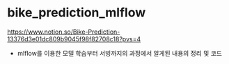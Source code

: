 # bike_prediction_mlflow
https://www.notion.so/Bike-Prediction-13376d3e01dc809b9045f98f82708c18?pvs=4

- mlflow를 이용한 모델 학습부터 서빙까지의 과정에서 알게된 내용의 정리 및 코드

